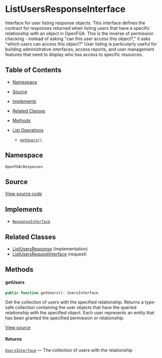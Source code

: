 # ListUsersResponseInterface

Interface for user listing response objects. This interface defines the contract for responses returned when listing users that have a specific relationship with an object in OpenFGA. This is the inverse of permission checking - instead of asking &quot;can this user access this object?,&quot; it asks &quot;which users can access this object?&quot; User listing is particularly useful for building administrative interfaces, access reports, and user management features that need to display who has access to specific resources.

## Table of Contents

* [Namespace](#namespace)
* [Source](#source)
* [Implements](#implements)
* [Related Classes](#related-classes)
* [Methods](#methods)

* [List Operations](#list-operations)
    * [`getUsers()`](#getusers)

## Namespace

`OpenFGA\Responses`

## Source

[View source code](https://github.com/evansims/openfga-php/blob/main/src/Responses/ListUsersResponseInterface.php)

## Implements

* [`ResponseInterface`](ResponseInterface.md)

## Related Classes

* [ListUsersResponse](Responses/ListUsersResponse.md) (implementation)
* [ListUsersRequestInterface](Requests/ListUsersRequestInterface.md) (request)

## Methods

#### getUsers

```php
public function getUsers(): UsersInterface

```

Get the collection of users with the specified relationship. Returns a type-safe collection containing the user objects that have the queried relationship with the specified object. Each user represents an entity that has been granted the specified permission or relationship.

[View source](https://github.com/evansims/openfga-php/blob/main/src/Responses/ListUsersResponseInterface.php#L46)

#### Returns

[`UsersInterface`](Models/Collections/UsersInterface.md) — The collection of users with the relationship
